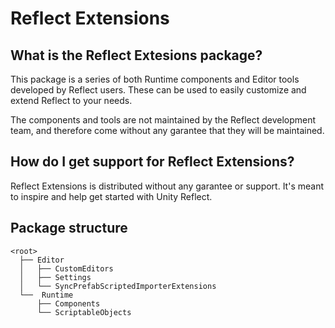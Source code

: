 # Reflect Extensions

## What is the Reflect Extesions package?

This package is a series of both Runtime components and Editor tools developed by Reflect users. These can be used to easily customize and extend Reflect to your needs.

The components and tools are not maintained by the Reflect development team, and therefore come without any garantee that they will be maintained.


## How do I get support for Reflect Extensions?

Reflect Extensions is distributed without any garantee or support. It's meant to inspire and help get started with Unity Reflect.

## Package structure

```none
<root>
  ├── Editor
  │   ├── CustomEditors
  │   ├── Settings
  │   └── SyncPrefabScriptedImporterExtensions
  └──  Runtime
      ├── Components
      └── ScriptableObjects
```
